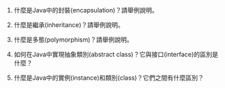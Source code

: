 

1. 什麼是Java中的封裝(encapsulation)？請舉例說明。

2. 什麼是繼承(inheritance)？請舉例說明。

3. 什麼是多態(polymorphism)？請舉例說明。

4. 如何在Java中實現抽象類別(abstract class)？它與接口(interface)的區別是什麼？

5. 什麼是Java中的實例(instance)和類別(class)？它們之間有什麼區別？